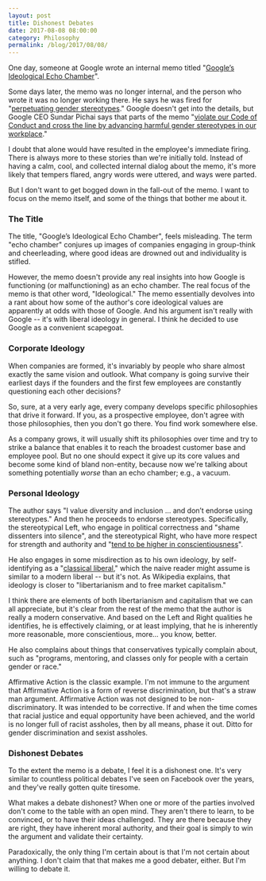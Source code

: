 ```yaml
---
layout: post
title: Dishonest Debates
date: 2017-08-08 08:00:00
category: Philosophy
permalink: /blog/2017/08/08/
---
```


One day, someone at Google wrote an internal memo titled
"[Google’s Ideological Echo Chamber](https://assets.documentcloud.org/documents/3914586/Googles-Ideological-Echo-Chamber.pdf)".

Some days later, the memo was no longer internal, and the person who wrote it was no longer working there.  He says
he was fired for "[perpetuating gender stereotypes](http://www.newsweek.com/who-james-damore-alt-right-furious-after-google-fires-engineer-over-anti-647716)."
Google doesn't get into the details, but Google CEO Sundar Pichai says
that parts of the memo "[violate our Code of Conduct and cross the line by advancing harmful gender stereotypes in our
workplace](https://www.blog.google/topics/diversity/note-employees-ceo-sundar-pichai/)."

I doubt that alone would have resulted in the employee's immediate firing.  There is always more to these
stories than we're initially told.  Instead of having a calm, cool, and collected internal dialog about the memo,
it's more likely that tempers flared, angry words were uttered, and ways were parted.

But I don't want to get bogged down in the fall-out of the memo.  I want to focus on the memo itself, and some of the
things that bother me about it.

### The Title

The title, "Google’s Ideological Echo Chamber", feels misleading.  The term "echo chamber" conjures up
images of companies engaging in group-think and cheerleading, where good ideas are drowned out and individuality is
stifled.

However, the memo doesn't provide any real insights into how Google is functioning (or malfunctioning) as an echo
chamber.  The real focus of the memo is that other word, "Ideological."  The memo essentially devolves into a rant
about how some of the author's core ideological values are apparently at odds with those of Google.  And his argument
isn't really with Google -- it's with liberal ideology in general.  I think he decided to use Google as a convenient
scapegoat.

### Corporate Ideology

When companies are formed, it's invariably by people who share almost exactly the same vision and outlook.
What company is going survive their earliest days if the founders and the first few employees are constantly
questioning each other decisions?

So, sure, at a very early age, every company develops specific philosophies that drive it forward.  If you, as a
prospective employee, don't agree with those philosophies, then you don't go there.  You find work somewhere else.

As a company grows, it will usually shift its philosophies over time and try to strike a balance that enables it to
reach the broadest customer base and employee pool.  But no one should expect it give up its core values and become
some kind of bland non-entity, because now we're talking about something potentially *worse* than an echo chamber; e.g.,
a vacuum.

### Personal Ideology

The author says "I value diversity and inclusion ... and don’t endorse using stereotypes."  And then he proceeds
to endorse stereotypes.  Specifically, the stereotypical Left, who engage in political correctness and "shame
dissenters into silence", and the stereotypical Right, who have more respect for strength and authority and
"[tend to be higher in conscientiousness](https://www.chicagoreader.com/Bleader/archives/2011/08/18/4462041-liberals-conservatives-and-personality-traits)".

He also engages in some misdirection as to his own ideology, by self-identifying as a "[classical liberal](https://en.wikipedia.org/wiki/Classical_liberalism),"
which the naive reader might assume is similar to a modern liberal -- but it's not.  As Wikipedia explains, that
ideology is closer to "libertarianism and to free market capitalism."

I think there are elements of both libertarianism and capitalism that we can all appreciate, but it's clear from the
rest of the memo that the author is really a modern conservative.  And based on the Left and Right qualities he
identifies, he is effectively claiming, or at least implying, that he is inherently more reasonable, more conscientious,
more... you know, better.

He also complains about things that conservatives typically complain about, such as "programs, mentoring, and classes
only for people with a certain gender or race."

Affirmative Action is the classic example.  I'm not immune to the argument that Affirmative Action is a form of reverse
discrimination, but that's a straw man argument.  Affirmative Action was not designed to be non-discriminatory.  It
was intended to be corrective.  If and when the time comes that racial justice and equal opportunity have been achieved,
and the world is no longer full of racist assholes, then by all means, phase it out.  Ditto for gender discrimination
and sexist assholes.

### Dishonest Debates

To the extent the memo is a debate, I feel it is a dishonest one.  It's very similar to countless political debates
I've seen on Facebook over the years, and they've really gotten quite tiresome.

What makes a debate dishonest?  When one or more of the parties involved don't come to the table with an open mind.
They aren't there to learn, to be convinced, or to have their ideas challenged.  They are there because they are right,
they have inherent moral authority, and their goal is simply to win the argument and validate their certainty.

Paradoxically, the only thing I'm certain about is that I'm not certain about anything.  I don't claim that that
makes me a good debater, either.  But I'm willing to debate it.
